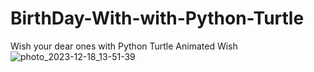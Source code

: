 # BirthDay-With-with-Python-Turtle
Wish your dear ones with Python Turtle Animated Wish
![photo_2023-12-18_13-51-39](https://github.com/i-am-surovi/BirthDay-Wish-with-Python-Turtle/assets/117065226/4e6c6611-c118-4c59-8af7-35a1065947da)

